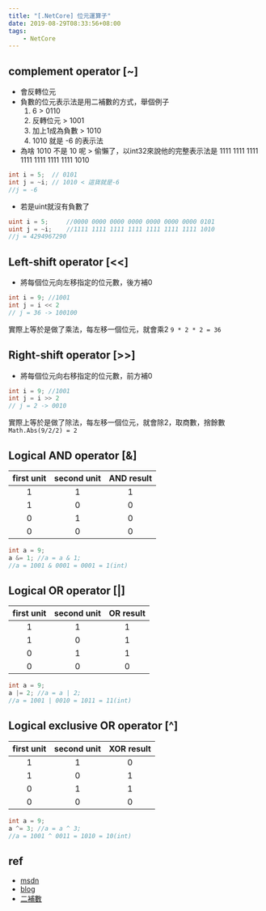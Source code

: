 ```yaml
---
title: "[.NetCore] 位元運算子"
date: 2019-08-29T08:33:56+08:00
tags:
    - NetCore
---
```


## complement operator [~]
+ 會反轉位元
+ 負數的位元表示法是用二補數的方式，舉個例子
    1. 6 > 0110
    2. 反轉位元 > 1001
    3. 加上1成為負數 > 1010
    4. 1010 就是 -6 的表示法
+ 為啥 1010 不是 10 呢 > 偷懶了，以int32來說他的完整表示法是 1111 1111 1111 1111 1111 1111 1111 1010

```C#
int i = 5;  // 0101
int j = ~i; // 1010 < 這貨就是-6
//j = -6
```
+ 若是uint就沒有負數了
```C#
uint i = 5;     //0000 0000 0000 0000 0000 0000 0000 0101
uint j = ~i;    //1111 1111 1111 1111 1111 1111 1111 1010
//j = 4294967290
```

## Left-shift operator [<<]
+ 將每個位元向左移指定的位元數，後方補0
```C#
int i = 9; //1001
int j = i << 2
// j = 36 -> 100100
```
實際上等於是做了乘法，每左移一個位元，就會乘2
` 9 * 2 * 2 = 36 `

## Right-shift operator [>>]
+ 將每個位元向右移指定的位元數，前方補0
```C#
int i = 9; //1001
int j = i >> 2
// j = 2 -> 0010
```
實際上等於是做了除法，每左移一個位元，就會除2，取商數，捨餘數
` Math.Abs(9/2/2) = 2 `

## Logical AND operator [&]
|first unit|second unit|AND result|
|:-:|:-:|:-:|
|1|1|1|
|1|0|0|
|0|1|0|
|0|0|0|

```C#
int a = 9;
a &= 1; //a = a & 1;
//a = 1001 & 0001 = 0001 = 1(int)
```
## Logical OR operator [|]
|first unit|second unit|OR result|
|:-:|:-:|:-:|
|1|1|1|
|1|0|1|
|0|1|1|
|0|0|0|

```C#
int a = 9;
a |= 2; //a = a | 2;
//a = 1001 | 0010 = 1011 = 11(int)
```

## Logical exclusive OR operator [^]
|first unit|second unit|XOR result|
|:-:|:-:|:-:|
|1|1|0|
|1|0|1|
|0|1|1|
|0|0|0|

```C#
int a = 9;
a ^= 3; //a = a ^ 3;
//a = 1001 ^ 0011 = 1010 = 10(int)
```

## ref
+ [msdn](https://docs.microsoft.com/zh-tw/dotnet/csharp/language-reference/operators/bitwise-and-shift-operators)
+ [blog](https://dotblogs.com.tw/feegg333/2011/06/22/29525)
+ [二補數](https://noob.tw/complements/)